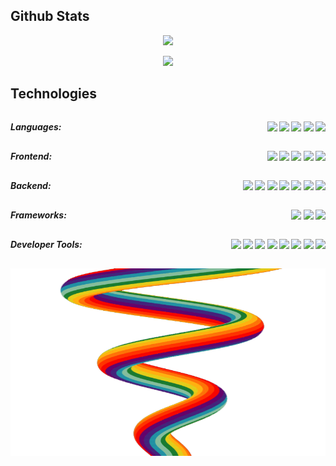 <div>
  <h2>Github Stats</h2>
   <p align="center"><img src="https://github-readme-stats.vercel.app/api?username=ahonore42&count_private=true&include_all_commits=true&show_icons=true&theme=onedark" /></p>
   <p align="center"><img src="https://github-readme-stats.vercel.app/api/top-langs/?username=ahonore42&layout=compact&theme=onedark" /></p>
</div>

<div>
  <h2>Technologies</h2>

  <h5 style="display: flex; justify-content: space-between; margin: 0; padding: 0;">
  <p style="align-self: flex-start;">Languages: </p>
  <p style="align-self: center;"><img src="https://img.shields.io/badge/-HTML5-E34F26?style=flat-square&logo=html5&logoColor=white" />
  <img src="https://img.shields.io/badge/-CSS3-1572B6?style=flat-square&logo=css3" />
  <img src="https://img.shields.io/badge/-JavaScript-black?style=flat-square&logo=javascript" />
  <img src="https://img.shields.io/badge/-Python3-black?style=flat-square&logo=Python" />
  <img src="https://img.shields.io/badge/-TypeScript-007ACC?style=flat-square&logo=typescript" /></p>
  </h5>
  <h5 style="display: flex; justify-content: space-between; margin: 0; padding: 0;">
  <p style="align-self: flex-start;">Frontend: </p>
  <p style="align-self: center;"><img src="https://img.shields.io/badge/-ReactJS-black?style=flat-square&logo=react" />
  <img src="https://img.shields.io/badge/-Redux-764ABC?style=flat-square&logo=redux" />
  <img src="https://img.shields.io/badge/-Tailwind_CSS-black?style=flat-square&logo=tailwind%20css" />
  <img src="https://img.shields.io/badge/-Material_UI-0081CB?style=flat-square&logo=material-ui" />
  <img src="https://img.shields.io/badge/-Bootstrap-563D7C?style=flat-square&logo=bootstrap" /></p>
  </h5>
  <h5 style="display: flex; justify-content: space-between; margin: 0; padding: 0;">
  <p style="align-self: flex-start;">Backend: </p>
  <p style="align-self: center;"><img src="https://img.shields.io/badge/-NodeJS-black?style=flat-square&logo=Node.js" />
  <img src="https://img.shields.io/badge/-PostgreSQL-336791?style=flat-square&logo=postgresql" />
  <img src="https://img.shields.io/badge/-MongoDB-black?style=flat-square&logo=mongodb" />
  <img src="https://img.shields.io/badge/-GraphQL-E10098?style=flat-square&logo=graphql" />
  <img src="https://img.shields.io/badge/-Apollo%20GraphQL-311C87?style=flat-square&logo=apollo-graphql" />
  <img src="https://img.shields.io/badge/Amazon%20AWS-232F3E?style=flat-square&logo=amazon-aws" />
  <img src="https://img.shields.io/badge/JWT-000000?style=flat-square&logo=json-web-tokens" /></p>
  </h5>
  <h5 style="display: flex; justify-content: space-between; margin: 0; padding: 0;">
  <p style="align-self: flex-start;">Frameworks: </p>
  <p style="align-self: center;"><img src="https://img.shields.io/badge/-NextJS-black?style=flat-square&logo=next.js" />
  <img src="https://img.shields.io/badge/-Django-darkgreen?style=flat-square&logo=django" />
  <img src="https://img.shields.io/badge/-Flask-black?style=flat-square&logo=flask" /></p>
  </h5>
  <h5 style="display: flex; justify-content: space-between; margin: 0; padding: 0;">
  <p style="align-self: flex-start;">Developer Tools: </p>
  <p style="align-self: center;"><img src="https://img.shields.io/badge/-Jest-C21325?style=flat-square&logo=jest" />
  <img src="https://img.shields.io/badge/-Jupyter-black?style=flat-square&logo=jupyter" />
  <img src="https://img.shields.io/badge/-Git-black?style=flat-square&logo=git" />
  <img src="https://img.shields.io/badge/-GitHub-181717?style=flat-square&logo=github" />
  <img src="https://img.shields.io/badge/-Heroku-430098?style=flat-square&logo=heroku" />
  <img src="https://img.shields.io/badge/-VS_Code-007ACC?style=flat-square&logo=visual-studio-code" />
  <img src="https://img.shields.io/badge/-GIMP-5C5543?style=flat-square&logo=gimp" />
  <img src="https://img.shields.io/badge/-Insomnia-5849BE?style=flat-square&logo=insomnia" /></p>
  </h5>
</div>

<p align="center"><img height="300" width="1000" src="./ss/rainbow.gif" alt="rainbow" /></p>



<!--
**ahonore42/ahonore42** is a ✨ _special_ ✨ repository because its `README.md` (this file) appears on your GitHub profile.

Here are some ideas to get you started:

- 🔭 I’m currently working on ...
- 🌱 I’m currently learning ...
- 👯 I’m looking to collaborate on ...
- 🤔 I’m looking for help with ...
- 💬 Ask me about ...
- 📫 How to reach me: ...
- 😄 Pronouns: ...
- ⚡ Fun fact: ...
-->

